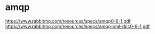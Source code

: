 # amqp

https://www.rabbitmq.com/resources/specs/amqp0-9-1.pdf
https://www.rabbitmq.com/resources/specs/amqp-xml-doc0-9-1.pdf